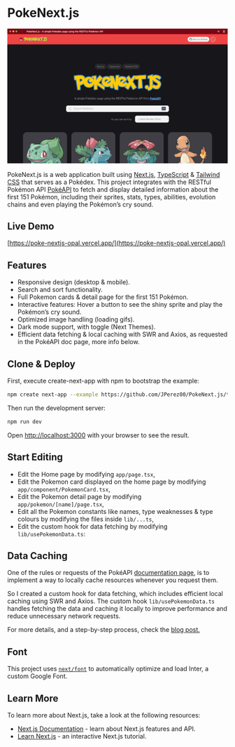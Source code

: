 # PokeNext.js

![Image](/public/images/poke-nextjs-thumb.png)

PokeNext.js is a web application built using [Next.js](https://nextjs.org/), [TypeScript](https://www.typescriptlang.org/[) & [Tailwind CSS](https://tailwindcss.com/) that serves as a Pokédex. This project integrates with the RESTful Pokémon API [PokéAPI](https://pokeapi.co/) to fetch and display detailed information about the first 151 Pokémon, including their sprites, stats, types, abilities, evolution chains and even playing the Pokémon’s cry sound.

## Live Demo

[https://poke-nextjs-opal.vercel.app/](https://poke-nextjs-opal.vercel.app/)

## Features

- Responsive design (desktop & mobile).
- Search and sort functionality.
- Full Pokemon cards & detail page for the first 151 Pokémon.
- Interactive features: Hover a button to see the shiny sprite and play the Pokémon’s cry sound.
- Optimized image handling (loading gifs).
- Dark mode support, with toggle (Next Themes).
- Efficient data fetching & local caching with SWR and Axios, as requested in the PokéAPI doc page, more info below.

## Clone & Deploy

First, execute create-next-app with npm to bootstrap the example:

```bash
npm create next-app --example https://github.com/JPerez00/PokeNext.js/tree/main your-project-name-here
```

Then run the development server:

```bash
npm run dev
```

Open [http://localhost:3000](http://localhost:3000) with your browser to see the result.

## Start Editing

- Edit the Home page by modifying `app/page.tsx`,
- Edit the Pokemon card displayed on the home page by modifying `app/component/PokemonCard.tsx`,
- Edit the Pokemon detail page by modifying `app/pokemon/[name]/page.tsx`,
- Edit all the Pokemon constants like names, type weaknesses & type colours by modifying the files inside `lib/...ts`,
- Edit the custom hook for data fetching by modifying `lib/usePokemonData.ts`:

## Data Caching

One of the rules or requests of the PokéAPI [documentation page](https://pokeapi.co/docs/v2#fairuse), is to implement a way to locally cache resources whenever you request them.

So I created a custom hook for data fetching, which includes efficient local caching using SWR and Axios. The custom hook `lib/usePokemonData.ts` handles fetching the data and caching it locally to improve performance and reduce unnecessary network requests.

For more details, and a step-by-step process, check the [blog post.](https://www.jorge-perez.dev/blog/poke-next-js)

## Font

This project uses [`next/font`](https://nextjs.org/docs/basic-features/font-optimization) to automatically optimize and load Inter, a custom Google Font.

## Learn More

To learn more about Next.js, take a look at the following resources:

- [Next.js Documentation](https://nextjs.org/docs) - learn about Next.js features and API.
- [Learn Next.js](https://nextjs.org/learn) - an interactive Next.js tutorial.
